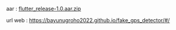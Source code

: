 aar : [flutter_release-1.0.aar.zip](https://github.com/bayunugroho2022/fake_gps_detector/files/10756322/flutter_release-1.0.aar.zip)

url web : https://bayunugroho2022.github.io/fake_gps_detector/#/

